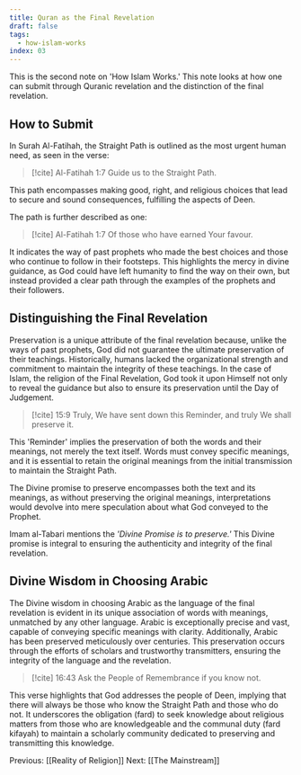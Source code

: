 ```yaml
---
title: Quran as the Final Revelation
draft: false
tags:
  - how-islam-works
index: 03
---
```

This is the second note on 'How Islam Works.'  This note looks at how one can submit through Quranic revelation and the distinction of the final revelation. 
## How to Submit
In Surah Al-Fatihah, the Straight Path is outlined as the most urgent human need, as seen in the verse:

> [!cite] Al-Fatihah 1:7
> Guide us to the Straight Path.

This path encompasses making good, right, and religious choices that lead to secure and sound consequences, fulfilling the aspects of Deen. 

The path is further described as one:

> [!cite] Al-Fatihah 1:7
> Of those who have earned Your favour.

It indicates the way of past prophets who made the best choices and those who continue to follow in their footsteps. This highlights the mercy in divine guidance, as God could have left humanity to find the way on their own, but instead provided a clear path through the examples of the prophets and their followers.
## Distinguishing the Final Revelation
Preservation is a unique attribute of the final revelation because, unlike the ways of past prophets, God did not guarantee the ultimate preservation of their teachings. Historically, humans lacked the organizational strength and commitment to maintain the integrity of these teachings. In the case of Islam, the religion of the Final Revelation, God took it upon Himself not only to reveal the guidance but also to ensure its preservation until the Day of Judgement. 

> [!cite] 15:9
> Truly, We have sent down this Reminder, and truly We shall preserve it.

This 'Reminder' implies the preservation of both the words and their meanings, not merely the text itself. Words must convey specific meanings, and it is essential to retain the original meanings from the initial transmission to maintain the Straight Path. 

The Divine promise to preserve encompasses both the text and its meanings, as without preserving the original meanings, interpretations would devolve into mere speculation about what God conveyed to the Prophet. 

Imam al-Tabari mentions the *'Divine Promise is to preserve.'* This Divine promise is integral to ensuring the authenticity and integrity of the final revelation.
## Divine Wisdom in Choosing Arabic
The Divine wisdom in choosing Arabic as the language of the final revelation is evident in its unique association of words with meanings, unmatched by any other language. Arabic is exceptionally precise and vast, capable of conveying specific meanings with clarity. Additionally, Arabic has been preserved meticulously over centuries. This preservation occurs through the efforts of scholars and trustworthy transmitters, ensuring the integrity of the language and the revelation. 

> [!cite] 16:43
> Ask the People of Remembrance if you know not.

This verse highlights that God addresses the people of Deen, implying that there will always be those who know the Straight Path and those who do not. It underscores the obligation (fard) to seek knowledge about religious matters from those who are knowledgeable and the communal duty (fard kifayah) to maintain a scholarly community dedicated to preserving and transmitting this knowledge.

Previous: [[Reality of Religion]]
Next: [[The Mainstream]]
